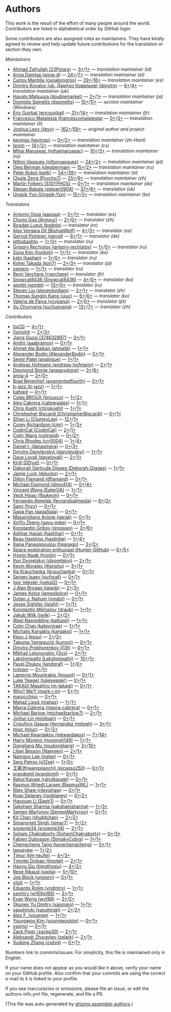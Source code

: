 # Authors

This work is the result of the effort of many people around the world.
Contributors are listed in alphabetical order by GitHub login.

Some contributors are also assigned roles as maintainers.
They have kindly agreed to review and help update future contributions for the translation or section they own.



*Maintainers*

* [Ahmad Zafrullah (23Pstars)](https://github.com/23Pstars) — [3+](https://github.com/jlevy/the-art-of-command-line/commits?author=23Pstars)/[1+](https://github.com/jlevy/the-art-of-command-line/issues?q=author%3A23Pstars) — _translation maintainer (id)_
* [Anna Damtsa (anna-d)](https://github.com/anna-d) — [24+](https://github.com/jlevy/the-art-of-command-line/commits?author=anna-d)/[7+](https://github.com/jlevy/the-art-of-command-line/issues?q=author%3Aanna-d) — _translation maintainer (el)_
* [Carlos Mantilla (ceoaliongroo)](https://github.com/ceoaliongroo) — [29+](https://github.com/jlevy/the-art-of-command-line/commits?author=ceoaliongroo)/[16+](https://github.com/jlevy/the-art-of-command-line/issues?q=author%3Aceoaliongroo) — _translation maintainer (es)_
* [Dmytro Kovalov (uk: Дмитро Ковальов) (dmytro)](https://github.com/dmytro) — [6+](https://github.com/jlevy/the-art-of-command-line/commits?author=dmytro)/[4+](https://github.com/jlevy/the-art-of-command-line/issues?q=author%3Admytro) — _translation maintainer (uk)_
* [Hayato Matsuura (doublemarket)](https://github.com/doublemarket) — [2+](https://github.com/jlevy/the-art-of-command-line/commits?author=doublemarket)/[1+](https://github.com/jlevy/the-art-of-command-line/issues?q=author%3Adoublemarket) — _translation maintainer (ja)_
* [Diomidis Spinellis (dspinellis)](https://github.com/dspinellis) — [15+](https://github.com/jlevy/the-art-of-command-line/commits?author=dspinellis)/[11+](https://github.com/jlevy/the-art-of-command-line/issues?q=author%3Adspinellis) — _section maintainer (Windows)_
* [Éric Guirbal (ericguirbal)](https://github.com/ericguirbal) — [31+](https://github.com/jlevy/the-art-of-command-line/commits?author=ericguirbal)/[14+](https://github.com/jlevy/the-art-of-command-line/issues?q=author%3Aericguirbal) — _translation maintainer (fr)_
* [Francesco Malatesta (francescomalatesta)](https://github.com/francescomalatesta) — [0+](https://github.com/jlevy/the-art-of-command-line/commits?author=francescomalatesta)/[3+](https://github.com/jlevy/the-art-of-command-line/issues?q=author%3Afrancescomalatesta) — _translation maintainer (it)_
* [Joshua Levy (jlevy)](https://github.com/jlevy) — [162+](https://github.com/jlevy/the-art-of-command-line/commits?author=jlevy)/[59+](https://github.com/jlevy/the-art-of-command-line/issues?q=author%3Ajlevy) — _original author and project maintainer_
* [kevingo (kevingo)](https://github.com/kevingo) — [0+](https://github.com/jlevy/the-art-of-command-line/commits?author=kevingo)/[2+](https://github.com/jlevy/the-art-of-command-line/issues?q=author%3Akevingo) — _translation maintainer (zh-Hant)_
* [lsrom](https://github.com/lsrom) — [14+](https://github.com/jlevy/the-art-of-command-line/commits?author=lsrom)/[2+](https://github.com/jlevy/the-art-of-command-line/issues?q=author%3Alsrom) — _translation maintainer (cs)_
* [Mihai Maruseac (mihaimaruseac)](https://github.com/mihaimaruseac) — [10+](https://github.com/jlevy/the-art-of-command-line/commits?author=mihaimaruseac)/[3+](https://github.com/jlevy/the-art-of-command-line/issues?q=author%3Amihaimaruseac) — _translation maintainer (ro)_
* [Nilton Vasques (niltonvasques)](https://github.com/niltonvasques) — [24+](https://github.com/jlevy/the-art-of-command-line/commits?author=niltonvasques)/[2+](https://github.com/jlevy/the-art-of-command-line/issues?q=author%3Aniltonvasques) — _translation maintainer (pt)_
* [Oleg Berman (olegberman)](https://github.com/olegberman) — [15+](https://github.com/jlevy/the-art-of-command-line/commits?author=olegberman)/[2+](https://github.com/jlevy/the-art-of-command-line/issues?q=author%3Aolegberman) — _translation maintainer (ru)_
* [Peter Kokot (petk)](https://github.com/petk) — [54+](https://github.com/jlevy/the-art-of-command-line/commits?author=petk)/[39+](https://github.com/jlevy/the-art-of-command-line/issues?q=author%3Apetk) — _translation maintainer (sl)_
* [Chujie Zeng (Psycho7)](https://github.com/Psycho7) — [25+](https://github.com/jlevy/the-art-of-command-line/commits?author=Psycho7)/[9+](https://github.com/jlevy/the-art-of-command-line/issues?q=author%3APsycho7) — _translation maintainer (zh)_
* [Martin Folkers (S1SYPHOS)](https://github.com/S1SYPHOS) — [0+](https://github.com/jlevy/the-art-of-command-line/commits?author=S1SYPHOS)/[1+](https://github.com/jlevy/the-art-of-command-line/issues?q=author%3AS1SYPHOS) — _translation maintainer (de)_
* [Stepan Babala (stepan0904)](https://github.com/stepan0904) — [37+](https://github.com/jlevy/the-art-of-command-line/commits?author=stepan0904)/[6+](https://github.com/jlevy/the-art-of-command-line/issues?q=author%3Astepan0904) — _translation (uk)_
* [Ungsik Yun (Ungsik-Yun)](https://github.com/Ungsik-Yun) — [15+](https://github.com/jlevy/the-art-of-command-line/commits?author=Ungsik-Yun)/[3+](https://github.com/jlevy/the-art-of-command-line/issues?q=author%3AUngsik-Yun) — _translation maintainer (ko)_

*Translators*

* [Antonio Ossa (aaossa)](https://github.com/aaossa) — [5+](https://github.com/jlevy/the-art-of-command-line/commits?author=aaossa)/[1+](https://github.com/jlevy/the-art-of-command-line/issues?q=author%3Aaaossa) — _translator (es)_
* [Chong Guo (Armour)](https://github.com/Armour) — [2+](https://github.com/jlevy/the-art-of-command-line/commits?author=Armour)/[0+](https://github.com/jlevy/the-art-of-command-line/issues?q=author%3AArmour) — _translator (zh)_
* [Bogdan Luput (bgdnlp)](https://github.com/bgdnlp) — _translator (ro)_
* [Alex Vergara Gil (BishopWolf)](https://github.com/BishopWolf) — [4+](https://github.com/jlevy/the-art-of-command-line/commits?author=BishopWolf)/[3+](https://github.com/jlevy/the-art-of-command-line/issues?q=author%3ABishopWolf) — _translator (es)_
* [Gernot Pointner (gernd)](https://github.com/gernd) — [6+](https://github.com/jlevy/the-art-of-command-line/commits?author=gernd)/[1+](https://github.com/jlevy/the-art-of-command-line/issues?q=author%3Agernd) — _translator (de)_
* [githubashto](https://github.com/githubashto) — [1+](https://github.com/jlevy/the-art-of-command-line/commits?author=githubashto)/[0+](https://github.com/jlevy/the-art-of-command-line/issues?q=author%3Agithubashto) — _translator (ru)_
* [Grigory Rechistov (grigory-rechistov)](https://github.com/grigory-rechistov) — [1+](https://github.com/jlevy/the-art-of-command-line/commits?author=grigory-rechistov)/[0+](https://github.com/jlevy/the-art-of-command-line/issues?q=author%3Agrigory-rechistov) — _translator (ru)_
* [Sung Kim (hunkim)](https://github.com/hunkim) — [1+](https://github.com/jlevy/the-art-of-command-line/commits?author=hunkim)/[1+](https://github.com/jlevy/the-art-of-command-line/issues?q=author%3Ahunkim) — _translator (ko)_
* [kstn (kastian)](https://github.com/kastian) — [1+](https://github.com/jlevy/the-art-of-command-line/commits?author=kastian)/[0+](https://github.com/jlevy/the-art-of-command-line/issues?q=author%3Akastian) — _translator (ru)_
* [Kohei Takada (koh7)](https://github.com/koh7) — [2+](https://github.com/jlevy/the-art-of-command-line/commits?author=koh7)/[3+](https://github.com/jlevy/the-art-of-command-line/issues?q=author%3Akoh7) — _translator (ja)_
* [osmero](https://github.com/osmero) — [1+](https://github.com/jlevy/the-art-of-command-line/commits?author=osmero)/[1+](https://github.com/jlevy/the-art-of-command-line/issues?q=author%3Aosmero) — _translator (ru)_
* [Remi Verchere (rverchere)](https://github.com/rverchere) — _translator (fr)_
* [Snowcat8436 (Snowcat8436)](https://github.com/Snowcat8436) — [4+](https://github.com/jlevy/the-art-of-command-line/commits?author=Snowcat8436)/[0+](https://github.com/jlevy/the-art-of-command-line/issues?q=author%3ASnowcat8436) — _translator (ko)_
* [spmbt (spmbt)](https://github.com/spmbt) — [13+](https://github.com/jlevy/the-art-of-command-line/commits?author=spmbt)/[0+](https://github.com/jlevy/the-art-of-command-line/issues?q=author%3Aspmbt) — _translator (ru)_
* [Steven Liu (stevenlordiam)](https://github.com/stevenlordiam) — [2+](https://github.com/jlevy/the-art-of-command-line/commits?author=stevenlordiam)/[1+](https://github.com/jlevy/the-art-of-command-line/issues?q=author%3Astevenlordiam) — _translator (zh)_
* [Thomas Sungjin Kang (ujuc)](https://github.com/ujuc) — [6+](https://github.com/jlevy/the-art-of-command-line/commits?author=ujuc)/[0+](https://github.com/jlevy/the-art-of-command-line/issues?q=author%3Aujuc) — _translator (ko)_
* [Valeria de Paiva (vcvpaiva)](https://github.com/vcvpaiva) — [2+](https://github.com/jlevy/the-art-of-command-line/commits?author=vcvpaiva)/[0+](https://github.com/jlevy/the-art-of-command-line/issues?q=author%3Avcvpaiva) — _translator (pt)_
* [Xu Chunyang (xuchunyang)](https://github.com/xuchunyang) — [13+](https://github.com/jlevy/the-art-of-command-line/commits?author=xuchunyang)/[7+](https://github.com/jlevy/the-art-of-command-line/issues?q=author%3Axuchunyang) — _translator (zh)_

*Contributors*

* [0xCD](https://github.com/0xCD) — [4+](https://github.com/jlevy/the-art-of-command-line/commits?author=0xCD)/[1+](https://github.com/jlevy/the-art-of-command-line/issues?q=author%3A0xCD)
* [0xmohit](https://github.com/0xmohit) — [2+](https://github.com/jlevy/the-art-of-command-line/commits?author=0xmohit)/[3+](https://github.com/jlevy/the-art-of-command-line/issues?q=author%3A0xmohit)
* [Jiang Guoxi (374632897)](https://github.com/374632897) — [3+](https://github.com/jlevy/the-art-of-command-line/commits?author=374632897)/[1+](https://github.com/jlevy/the-art-of-command-line/issues?q=author%3A374632897)
* [Andrii (aaabramov)](https://github.com/aaabramov) — [0+](https://github.com/jlevy/the-art-of-command-line/commits?author=aaabramov)/[1+](https://github.com/jlevy/the-art-of-command-line/issues?q=author%3Aaaabramov)
* [Ahmet Alp Balkan (ahmetb)](https://github.com/ahmetb) — [1+](https://github.com/jlevy/the-art-of-command-line/commits?author=ahmetb)/[1+](https://github.com/jlevy/the-art-of-command-line/issues?q=author%3Aahmetb)
* [Alexander Bodin (AlexanderBodin)](https://github.com/AlexanderBodin) — [0+](https://github.com/jlevy/the-art-of-command-line/commits?author=AlexanderBodin)/[1+](https://github.com/jlevy/the-art-of-command-line/issues?q=author%3AAlexanderBodin)
* [Semir Patel (analogue)](https://github.com/analogue) — [1+](https://github.com/jlevy/the-art-of-command-line/commits?author=analogue)/[1+](https://github.com/jlevy/the-art-of-command-line/issues?q=author%3Aanalogue)
* [Andreas Hofmann (andreas-hofmann)](https://github.com/andreas-hofmann) — [2+](https://github.com/jlevy/the-art-of-command-line/commits?author=andreas-hofmann)/[1+](https://github.com/jlevy/the-art-of-command-line/issues?q=author%3Aandreas-hofmann)
* [Desmond Stonie (aneasystone)](https://github.com/aneasystone) — [3+](https://github.com/jlevy/the-art-of-command-line/commits?author=aneasystone)/[8+](https://github.com/jlevy/the-art-of-command-line/issues?q=author%3Aaneasystone)
* [anna-4](https://github.com/anna-4) — [2+](https://github.com/jlevy/the-art-of-command-line/commits?author=anna-4)/[0+](https://github.com/jlevy/the-art-of-command-line/issues?q=author%3Aanna-4)
* [Brad Beyenhof (augmentedfourth)](https://github.com/augmentedfourth) — [0+](https://github.com/jlevy/the-art-of-command-line/commits?author=augmentedfourth)/[1+](https://github.com/jlevy/the-art-of-command-line/issues?q=author%3Aaugmentedfourth)
* [b-jazz (b-jazz)](https://github.com/b-jazz) — [1+](https://github.com/jlevy/the-art-of-command-line/commits?author=b-jazz)/[1+](https://github.com/jlevy/the-art-of-command-line/issues?q=author%3Ab-jazz)
* [bafoed](https://github.com/bafoed) — [0+](https://github.com/jlevy/the-art-of-command-line/commits?author=bafoed)/[1+](https://github.com/jlevy/the-art-of-command-line/issues?q=author%3Abafoed)
* [Colas BROUX (brouxco)](https://github.com/brouxco) — [1+](https://github.com/jlevy/the-art-of-command-line/commits?author=brouxco)/[2+](https://github.com/jlevy/the-art-of-command-line/issues?q=author%3Abrouxco)
* [Alex Cabrera (cabreraalex)](https://github.com/cabreraalex) — [1+](https://github.com/jlevy/the-art-of-command-line/commits?author=cabreraalex)/[1+](https://github.com/jlevy/the-art-of-command-line/issues?q=author%3Acabreraalex)
* [Chris Kuehl (chriskuehl)](https://github.com/chriskuehl) — [1+](https://github.com/jlevy/the-art-of-command-line/commits?author=chriskuehl)/[1+](https://github.com/jlevy/the-art-of-command-line/issues?q=author%3Achriskuehl)
* [Christopher Biscardi (ChristopherBiscardi)](https://github.com/ChristopherBiscardi) — [0+](https://github.com/jlevy/the-art-of-command-line/commits?author=ChristopherBiscardi)/[1+](https://github.com/jlevy/the-art-of-command-line/issues?q=author%3AChristopherBiscardi)
* [Sihan Li (ClumsyLee)](https://github.com/ClumsyLee) — [12+](https://github.com/jlevy/the-art-of-command-line/commits?author=ClumsyLee)/[1+](https://github.com/jlevy/the-art-of-command-line/issues?q=author%3AClumsyLee)
* [Corey Richardson (cmr)](https://github.com/cmr) — [1+](https://github.com/jlevy/the-art-of-command-line/commits?author=cmr)/[3+](https://github.com/jlevy/the-art-of-command-line/issues?q=author%3Acmr)
* [CodinCat (CodinCat)](https://github.com/CodinCat) — [2+](https://github.com/jlevy/the-art-of-command-line/commits?author=CodinCat)/[1+](https://github.com/jlevy/the-art-of-command-line/issues?q=author%3ACodinCat)
* [Colin Wang (colinwjd)](https://github.com/colinwjd) — [0+](https://github.com/jlevy/the-art-of-command-line/commits?author=colinwjd)/[2+](https://github.com/jlevy/the-art-of-command-line/issues?q=author%3Acolinwjd)
* [Chris Rhodes (crr0004)](https://github.com/crr0004) — [1+](https://github.com/jlevy/the-art-of-command-line/commits?author=crr0004)/[4+](https://github.com/jlevy/the-art-of-command-line/issues?q=author%3Acrr0004)
* [Daniel t. (danasmera)](https://github.com/danasmera) — [0+](https://github.com/jlevy/the-art-of-command-line/commits?author=danasmera)/[3+](https://github.com/jlevy/the-art-of-command-line/issues?q=author%3Adanasmera)
* [Dmytro Danylevskyi (danylevskyi)](https://github.com/danylevskyi) — [1+](https://github.com/jlevy/the-art-of-command-line/commits?author=danylevskyi)/[1+](https://github.com/jlevy/the-art-of-command-line/issues?q=author%3Adanylevskyi)
* [Dave Loyall (daveloyall)](https://github.com/daveloyall) — [2+](https://github.com/jlevy/the-art-of-command-line/commits?author=daveloyall)/[1+](https://github.com/jlevy/the-art-of-command-line/issues?q=author%3Adaveloyall)
* [Kirill (DDyst)](https://github.com/DDyst) — [0+](https://github.com/jlevy/the-art-of-command-line/commits?author=DDyst)/[1+](https://github.com/jlevy/the-art-of-command-line/issues?q=author%3ADDyst)
* [Deborah Gertrude Digges (Deborah-Digges)](https://github.com/Deborah-Digges) — [1+](https://github.com/jlevy/the-art-of-command-line/commits?author=Deborah-Digges)/[1+](https://github.com/jlevy/the-art-of-command-line/issues?q=author%3ADeborah-Digges)
* [Jamie Luck (delucks)](https://github.com/delucks) — [2+](https://github.com/jlevy/the-art-of-command-line/commits?author=delucks)/[1+](https://github.com/jlevy/the-art-of-command-line/issues?q=author%3Adelucks)
* [Dillon Flamand (dflamand)](https://github.com/dflamand) — [0+](https://github.com/jlevy/the-art-of-command-line/commits?author=dflamand)/[1+](https://github.com/jlevy/the-art-of-command-line/issues?q=author%3Adflamand)
* [Michael Diamond (dimo414)](https://github.com/dimo414) — [0+](https://github.com/jlevy/the-art-of-command-line/commits?author=dimo414)/[4+](https://github.com/jlevy/the-art-of-command-line/issues?q=author%3Adimo414)
* [Vincent Wong (EaterOA)](https://github.com/EaterOA) — [1+](https://github.com/jlevy/the-art-of-command-line/commits?author=EaterOA)/[1+](https://github.com/jlevy/the-art-of-command-line/issues?q=author%3AEaterOA)
* [Veck Hsiao (fbukevin)](https://github.com/fbukevin) — [0+](https://github.com/jlevy/the-art-of-command-line/commits?author=fbukevin)/[1+](https://github.com/jlevy/the-art-of-command-line/issues?q=author%3Afbukevin)
* [Fernando Almeida (fernandoalmeida)](https://github.com/fernandoalmeida) — [8+](https://github.com/jlevy/the-art-of-command-line/commits?author=fernandoalmeida)/[2+](https://github.com/jlevy/the-art-of-command-line/issues?q=author%3Afernandoalmeida)
* [Sami (fnzv)](https://github.com/fnzv) — [0+](https://github.com/jlevy/the-art-of-command-line/commits?author=fnzv)/[1+](https://github.com/jlevy/the-art-of-command-line/issues?q=author%3Afnzv)
* [Gaga Pan (gaga5lala)](https://github.com/gaga5lala) — [0+](https://github.com/jlevy/the-art-of-command-line/commits?author=gaga5lala)/[1+](https://github.com/jlevy/the-art-of-command-line/issues?q=author%3Agaga5lala)
* [Massimiliano Arione (garak)](https://github.com/garak) — [0+](https://github.com/jlevy/the-art-of-command-line/commits?author=garak)/[1+](https://github.com/jlevy/the-art-of-command-line/issues?q=author%3Agarak)
* [XinYu Zheng (gayu-mike)](https://github.com/gayu-mike) — [0+](https://github.com/jlevy/the-art-of-command-line/commits?author=gayu-mike)/[1+](https://github.com/jlevy/the-art-of-command-line/issues?q=author%3Agayu-mike)
* [Konstantin Gribov (grossws)](https://github.com/grossws) — [3+](https://github.com/jlevy/the-art-of-command-line/commits?author=grossws)/[6+](https://github.com/jlevy/the-art-of-command-line/issues?q=author%3Agrossws)
* [Ashhar Hasan (hashhar)](https://github.com/hashhar) — [0+](https://github.com/jlevy/the-art-of-command-line/commits?author=hashhar)/[1+](https://github.com/jlevy/the-art-of-command-line/issues?q=author%3Ahashhar)
* [Beau Hastings (hastinbe)](https://github.com/hastinbe) — [1+](https://github.com/jlevy/the-art-of-command-line/commits?author=hastinbe)/[4+](https://github.com/jlevy/the-art-of-command-line/issues?q=author%3Ahastinbe)
* [Iliana Panagopoulou (hpanago)](https://github.com/hpanago) — [3+](https://github.com/jlevy/the-art-of-command-line/commits?author=hpanago)/[2+](https://github.com/jlevy/the-art-of-command-line/issues?q=author%3Ahpanago)
* [Space exploration enthusiast (Hunter-GitHub)](https://github.com/Hunter-GitHub) — [0+](https://github.com/jlevy/the-art-of-command-line/commits?author=Hunter-GitHub)/[5+](https://github.com/jlevy/the-art-of-command-line/issues?q=author%3AHunter-GitHub)
* [Hyojin Kwak (hyojin)](https://github.com/hyojin) — [0+](https://github.com/jlevy/the-art-of-command-line/commits?author=hyojin)/[1+](https://github.com/jlevy/the-art-of-command-line/issues?q=author%3Ahyojin)
* [Ihor Dvoretskyi (idvoretskyi)](https://github.com/idvoretskyi) — [2+](https://github.com/jlevy/the-art-of-command-line/commits?author=idvoretskyi)/[1+](https://github.com/jlevy/the-art-of-command-line/issues?q=author%3Aidvoretskyi)
* [Kevin Morales (iKenshu)](https://github.com/iKenshu) — [3+](https://github.com/jlevy/the-art-of-command-line/commits?author=iKenshu)/[1+](https://github.com/jlevy/the-art-of-command-line/issues?q=author%3AiKenshu)
* [Ilja Krauchanka (ikrauchanka)](https://github.com/ikrauchanka) — [0+](https://github.com/jlevy/the-art-of-command-line/commits?author=ikrauchanka)/[1+](https://github.com/jlevy/the-art-of-command-line/issues?q=author%3Aikrauchanka)
* [Sergey Isaev (isvforall)](https://github.com/isvforall) — [0+](https://github.com/jlevy/the-art-of-command-line/commits?author=isvforall)/[1+](https://github.com/jlevy/the-art-of-command-line/issues?q=author%3Aisvforall)
* [Igor Veksler (iveksl2)](https://github.com/iveksl2) — [0+](https://github.com/jlevy/the-art-of-command-line/commits?author=iveksl2)/[1+](https://github.com/jlevy/the-art-of-command-line/issues?q=author%3Aiveksl2)
* [J Alan Brogan (jalanb)](https://github.com/jalanb) — [2+](https://github.com/jlevy/the-art-of-command-line/commits?author=jalanb)/[3+](https://github.com/jlevy/the-art-of-command-line/issues?q=author%3Ajalanb)
* [James Kolce (jameskolce)](https://github.com/jameskolce) — [0+](https://github.com/jlevy/the-art-of-command-line/commits?author=jameskolce)/[1+](https://github.com/jlevy/the-art-of-command-line/issues?q=author%3Ajameskolce)
* [Dotan J. Nahum (jondot)](https://github.com/jondot) — [0+](https://github.com/jlevy/the-art-of-command-line/commits?author=jondot)/[1+](https://github.com/jlevy/the-art-of-command-line/issues?q=author%3Ajondot)
* [Jesse Sightler (jsight)](https://github.com/jsight) — [1+](https://github.com/jlevy/the-art-of-command-line/commits?author=jsight)/[1+](https://github.com/jlevy/the-art-of-command-line/issues?q=author%3Ajsight)
* [Konstantin Mikhailov (jtraub)](https://github.com/jtraub) — [1+](https://github.com/jlevy/the-art-of-command-line/commits?author=jtraub)/[1+](https://github.com/jlevy/the-art-of-command-line/issues?q=author%3Ajtraub)
* [Jakub Wilk (jwilk)](https://github.com/jwilk) — [2+](https://github.com/jlevy/the-art-of-command-line/commits?author=jwilk)/[2+](https://github.com/jlevy/the-art-of-command-line/issues?q=author%3Ajwilk)
* [Wael Nasreddine (kalbasit)](https://github.com/kalbasit) — [1+](https://github.com/jlevy/the-art-of-command-line/commits?author=kalbasit)/[1+](https://github.com/jlevy/the-art-of-command-line/issues?q=author%3Akalbasit)
* [Colin Chan (kalgynirae)](https://github.com/kalgynirae) — [1+](https://github.com/jlevy/the-art-of-command-line/commits?author=kalgynirae)/[1+](https://github.com/jlevy/the-art-of-command-line/issues?q=author%3Akalgynirae)
* [Michalis Kargakis (kargakis)](https://github.com/kargakis) — [1+](https://github.com/jlevy/the-art-of-command-line/commits?author=kargakis)/[1+](https://github.com/jlevy/the-art-of-command-line/issues?q=author%3Akargakis)
* [Kesu J (kesu)](https://github.com/kesu) — [2+](https://github.com/jlevy/the-art-of-command-line/commits?author=kesu)/[3+](https://github.com/jlevy/the-art-of-command-line/issues?q=author%3Akesu)
* [Takuma Yamaguchi (kumon)](https://github.com/kumon) — [0+](https://github.com/jlevy/the-art-of-command-line/commits?author=kumon)/[1+](https://github.com/jlevy/the-art-of-command-line/issues?q=author%3Akumon)
* [Dmytro Prokhorenkov (l13t)](https://github.com/l13t) — [0+](https://github.com/jlevy/the-art-of-command-line/commits?author=l13t)/[1+](https://github.com/jlevy/the-art-of-command-line/issues?q=author%3Al13t)
* [Mikhail Letunovskiy (l3xx)](https://github.com/l3xx) — [2+](https://github.com/jlevy/the-art-of-command-line/commits?author=l3xx)/[1+](https://github.com/jlevy/the-art-of-command-line/issues?q=author%3Al3xx)
* [Lakshmipathi (Lakshmipathi)](https://github.com/Lakshmipathi) — [10+](https://github.com/jlevy/the-art-of-command-line/commits?author=Lakshmipathi)/[1+](https://github.com/jlevy/the-art-of-command-line/issues?q=author%3ALakshmipathi)
* [Pavel Zhukov (landgraf)](https://github.com/landgraf) — [1+](https://github.com/jlevy/the-art-of-command-line/commits?author=landgraf)/[0+](https://github.com/jlevy/the-art-of-command-line/issues?q=author%3Alandgraf)
* [lcmtwn](https://github.com/lcmtwn) — [0+](https://github.com/jlevy/the-art-of-command-line/commits?author=lcmtwn)/[1+](https://github.com/jlevy/the-art-of-command-line/issues?q=author%3Alcmtwn)
* [Lampros Mountrakis (lmount)](https://github.com/lmount) — [0+](https://github.com/jlevy/the-art-of-command-line/commits?author=lmount)/[1+](https://github.com/jlevy/the-art-of-command-line/issues?q=author%3Almount)
* [Luke Yeager (lukeyeager)](https://github.com/lukeyeager) — [0+](https://github.com/jlevy/the-art-of-command-line/commits?author=lukeyeager)/[1+](https://github.com/jlevy/the-art-of-command-line/issues?q=author%3Alukeyeager)
* [TAKAGI Masahiro (m-takagi)](https://github.com/m-takagi) — [0+](https://github.com/jlevy/the-art-of-command-line/commits?author=m-takagi)/[1+](https://github.com/jlevy/the-art-of-command-line/issues?q=author%3Am-takagi)
* [Who? Me?! (mark-i-m)](https://github.com/mark-i-m) — [5+](https://github.com/jlevy/the-art-of-command-line/commits?author=mark-i-m)/[1+](https://github.com/jlevy/the-art-of-command-line/issues?q=author%3Amark-i-m)
* [marocchino](https://github.com/marocchino) — [0+](https://github.com/jlevy/the-art-of-command-line/commits?author=marocchino)/[1+](https://github.com/jlevy/the-art-of-command-line/issues?q=author%3Amarocchino)
* [Matjaž Lipuš (matjaz)](https://github.com/matjaz) — [1+](https://github.com/jlevy/the-art-of-command-line/commits?author=matjaz)/[1+](https://github.com/jlevy/the-art-of-command-line/issues?q=author%3Amatjaz)
* [Mayra Cabrera (mayra-cabrera)](https://github.com/mayra-cabrera) — [0+](https://github.com/jlevy/the-art-of-command-line/commits?author=mayra-cabrera)/[1+](https://github.com/jlevy/the-art-of-command-line/issues?q=author%3Amayra-cabrera)
* [Michael Barlow (michaelbarlow7)](https://github.com/michaelbarlow7) — [2+](https://github.com/jlevy/the-art-of-command-line/commits?author=michaelbarlow7)/[1+](https://github.com/jlevy/the-art-of-command-line/issues?q=author%3Amichaelbarlow7)
* [Jinhui-Lin (mintisan)](https://github.com/mintisan) — [0+](https://github.com/jlevy/the-art-of-command-line/commits?author=mintisan)/[1+](https://github.com/jlevy/the-art-of-command-line/issues?q=author%3Amintisan)
* [Crisoforo Gaspar Hernández (mitogh)](https://github.com/mitogh) — [3+](https://github.com/jlevy/the-art-of-command-line/commits?author=mitogh)/[1+](https://github.com/jlevy/the-art-of-command-line/issues?q=author%3Amitogh)
* [miuc (miuc)](https://github.com/miuc) — [0+](https://github.com/jlevy/the-art-of-command-line/commits?author=miuc)/[2+](https://github.com/jlevy/the-art-of-command-line/issues?q=author%3Amiuc)
* [Michael Kwardakov (mkwardakov)](https://github.com/mkwardakov) — [7+](https://github.com/jlevy/the-art-of-command-line/commits?author=mkwardakov)/[14+](https://github.com/jlevy/the-art-of-command-line/issues?q=author%3Amkwardakov)
* [Harry Moreno (morenoh149)](https://github.com/morenoh149) — [1+](https://github.com/jlevy/the-art-of-command-line/commits?author=morenoh149)/[1+](https://github.com/jlevy/the-art-of-command-line/issues?q=author%3Amorenoh149)
* [Dongliang Mu (mudongliang)](https://github.com/mudongliang) — [3+](https://github.com/jlevy/the-art-of-command-line/commits?author=mudongliang)/[10+](https://github.com/jlevy/the-art-of-command-line/issues?q=author%3Amudongliang)
* [Lilian Besson (Naereen)](https://github.com/Naereen) — [2+](https://github.com/jlevy/the-art-of-command-line/commits?author=Naereen)/[1+](https://github.com/jlevy/the-art-of-command-line/issues?q=author%3ANaereen)
* [Namgoo Lee (nglee)](https://github.com/nglee) — [0+](https://github.com/jlevy/the-art-of-command-line/commits?author=nglee)/[1+](https://github.com/jlevy/the-art-of-command-line/issues?q=author%3Anglee)
* [Serg Petrov (p12se)](https://github.com/p12se) — [1+](https://github.com/jlevy/the-art-of-command-line/commits?author=p12se)/[0+](https://github.com/jlevy/the-art-of-command-line/issues?q=author%3Ap12se)
* [王霄池(wangxiaochi) (picasso250)](https://github.com/picasso250) — [0+](https://github.com/jlevy/the-art-of-command-line/commits?author=picasso250)/[1+](https://github.com/jlevy/the-art-of-command-line/issues?q=author%3Apicasso250)
* [pravdomil (pravdomil)](https://github.com/pravdomil) — [0+](https://github.com/jlevy/the-art-of-command-line/commits?author=pravdomil)/[1+](https://github.com/jlevy/the-art-of-command-line/issues?q=author%3Apravdomil)
* [Rahul Kavale (rahulkavale)](https://github.com/rahulkavale) — [0+](https://github.com/jlevy/the-art-of-command-line/commits?author=rahulkavale)/[1+](https://github.com/jlevy/the-art-of-command-line/issues?q=author%3Arahulkavale)
* [Rasmus Wriedt Larsen (RasmusWL)](https://github.com/RasmusWL) — [1+](https://github.com/jlevy/the-art-of-command-line/commits?author=RasmusWL)/[1+](https://github.com/jlevy/the-art-of-command-line/issues?q=author%3ARasmusWL)
* [Riley Shaw (rileyjshaw)](https://github.com/rileyjshaw) — [0+](https://github.com/jlevy/the-art-of-command-line/commits?author=rileyjshaw)/[1+](https://github.com/jlevy/the-art-of-command-line/issues?q=author%3Arileyjshaw)
* [Ryan Delaney (rpdelaney)](https://github.com/rpdelaney) — [0+](https://github.com/jlevy/the-art-of-command-line/commits?author=rpdelaney)/[2+](https://github.com/jlevy/the-art-of-command-line/issues?q=author%3Arpdelaney)
* [Haoxuan Li (Sagir1)](https://github.com/Sagir1) — [0+](https://github.com/jlevy/the-art-of-command-line/commits?author=Sagir1)/[1+](https://github.com/jlevy/the-art-of-command-line/issues?q=author%3ASagir1)
* [Saksham Sharma (sakshamsharma)](https://github.com/sakshamsharma) — [1+](https://github.com/jlevy/the-art-of-command-line/commits?author=sakshamsharma)/[3+](https://github.com/jlevy/the-art-of-command-line/issues?q=author%3Asakshamsharma)
* [Semen Martynov (SemenMartynov)](https://github.com/SemenMartynov) — [0+](https://github.com/jlevy/the-art-of-command-line/commits?author=SemenMartynov)/[1+](https://github.com/jlevy/the-art-of-command-line/issues?q=author%3ASemenMartynov)
* [Kit Chan (shukitchan)](https://github.com/shukitchan) — [2+](https://github.com/jlevy/the-art-of-command-line/commits?author=shukitchan)/[2+](https://github.com/jlevy/the-art-of-command-line/issues?q=author%3Ashukitchan)
* [Simarpreet Singh (simar7)](https://github.com/simar7) — [1+](https://github.com/jlevy/the-art-of-command-line/commits?author=simar7)/[2+](https://github.com/jlevy/the-art-of-command-line/issues?q=author%3Asimar7)
* [snowme34 (snowme34)](https://github.com/snowme34) — [2+](https://github.com/jlevy/the-art-of-command-line/commits?author=snowme34)/[1+](https://github.com/jlevy/the-art-of-command-line/issues?q=author%3Asnowme34)
* [Soham Chakraborty (SohamChakraborty)](https://github.com/SohamChakraborty) — [0+](https://github.com/jlevy/the-art-of-command-line/commits?author=SohamChakraborty)/[3+](https://github.com/jlevy/the-art-of-command-line/issues?q=author%3ASohamChakraborty)
* [Fabien Dubosson (StreakyCobra)](https://github.com/StreakyCobra) — [1+](https://github.com/jlevy/the-art-of-command-line/commits?author=StreakyCobra)/[1+](https://github.com/jlevy/the-art-of-command-line/issues?q=author%3AStreakyCobra)
* [Chengcheng Tang (tangchengcheng)](https://github.com/tangchengcheng) — [0+](https://github.com/jlevy/the-art-of-command-line/commits?author=tangchengcheng)/[1+](https://github.com/jlevy/the-art-of-command-line/issues?q=author%3Atangchengcheng)
* [taxusyew](https://github.com/taxusyew) — [1+](https://github.com/jlevy/the-art-of-command-line/commits?author=taxusyew)/[2+](https://github.com/jlevy/the-art-of-command-line/issues?q=author%3Ataxusyew)
* [Timur (tim-teufel)](https://github.com/tim-teufel) — [4+](https://github.com/jlevy/the-art-of-command-line/commits?author=tim-teufel)/[3+](https://github.com/jlevy/the-art-of-command-line/issues?q=author%3Atim-teufel)
* [Timotei Dolean (timotei)](https://github.com/timotei) — [2+](https://github.com/jlevy/the-art-of-command-line/commits?author=timotei)/[1+](https://github.com/jlevy/the-art-of-command-line/issues?q=author%3Atimotei)
* [Haoyu Qiu (timothyqiu)](https://github.com/timothyqiu) — [4+](https://github.com/jlevy/the-art-of-command-line/commits?author=timothyqiu)/[2+](https://github.com/jlevy/the-art-of-command-line/issues?q=author%3Atimothyqiu)
* [René Ribaud (uggla)](https://github.com/uggla) — [5+](https://github.com/jlevy/the-art-of-command-line/commits?author=uggla)/[10+](https://github.com/jlevy/the-art-of-command-line/issues?q=author%3Auggla)
* [Joe Block (unixorn)](https://github.com/unixorn) — [0+](https://github.com/jlevy/the-art-of-command-line/commits?author=unixorn)/[1+](https://github.com/jlevy/the-art-of-command-line/issues?q=author%3Aunixorn)
* [vitzli](https://github.com/vitzli) — [1+](https://github.com/jlevy/the-art-of-command-line/commits?author=vitzli)/[1+](https://github.com/jlevy/the-art-of-command-line/issues?q=author%3Avitzli)
* [Eduardo Rolim (vndmtrx)](https://github.com/vndmtrx) — [1+](https://github.com/jlevy/the-art-of-command-line/commits?author=vndmtrx)/[1+](https://github.com/jlevy/the-art-of-command-line/issues?q=author%3Avndmtrx)
* [senhtry (w169q169)](https://github.com/w169q169) — [3+](https://github.com/jlevy/the-art-of-command-line/commits?author=w169q169)/[1+](https://github.com/jlevy/the-art-of-command-line/issues?q=author%3Aw169q169)
* [Evan Wong (wyf88)](https://github.com/wyf88) — [2+](https://github.com/jlevy/the-art-of-command-line/commits?author=wyf88)/[2+](https://github.com/jlevy/the-art-of-command-line/issues?q=author%3Awyf88)
* [Okunev Yu Dmitry (xaionaro)](https://github.com/xaionaro) — [1+](https://github.com/jlevy/the-art-of-command-line/commits?author=xaionaro)/[1+](https://github.com/jlevy/the-art-of-command-line/issues?q=author%3Axaionaro)
* [yasuhiroki (yasuhiroki)](https://github.com/yasuhiroki) — [2+](https://github.com/jlevy/the-art-of-command-line/commits?author=yasuhiroki)/[2+](https://github.com/jlevy/the-art-of-command-line/issues?q=author%3Ayasuhiroki)
* [Alex F. (youmee)](https://github.com/youmee) — [1+](https://github.com/jlevy/the-art-of-command-line/commits?author=youmee)/[1+](https://github.com/jlevy/the-art-of-command-line/issues?q=author%3Ayoumee)
* [Youngwoo Kim (youngwookim)](https://github.com/youngwookim) — [0+](https://github.com/jlevy/the-art-of-command-line/commits?author=youngwookim)/[1+](https://github.com/jlevy/the-art-of-command-line/issues?q=author%3Ayoungwookim)
* [yssmcl](https://github.com/yssmcl) — [0+](https://github.com/jlevy/the-art-of-command-line/commits?author=yssmcl)/[1+](https://github.com/jlevy/the-art-of-command-line/issues?q=author%3Ayssmcl)
* [Zack Piper (zackp30)](https://github.com/zackp30) — [2+](https://github.com/jlevy/the-art-of-command-line/commits?author=zackp30)/[1+](https://github.com/jlevy/the-art-of-command-line/issues?q=author%3Azackp30)
* [Aleksandr Zhuravlev (zelark)](https://github.com/zelark) — [2+](https://github.com/jlevy/the-art-of-command-line/commits?author=zelark)/[1+](https://github.com/jlevy/the-art-of-command-line/issues?q=author%3Azelark)
* [Xudong Zhang (zxdvd)](https://github.com/zxdvd) — [0+](https://github.com/jlevy/the-art-of-command-line/commits?author=zxdvd)/[1+](https://github.com/jlevy/the-art-of-command-line/issues?q=author%3Azxdvd)

Numbers link to commits/issues.
For simplicity, this file is maintained only in English.

If your name does not appear as you would like it above, verify your name on your GitHub profile.
Also confirm that your commits are using the correct e-mail to it is linked to your profile.

If you see inaccuracies or omissions, please file an issue, or edit the authors-info.yml file, regenerate, and file a PR.



(This file was auto-generated by [ghizmo assemble-authors](https://github.com/jlevy/ghizmo).)
